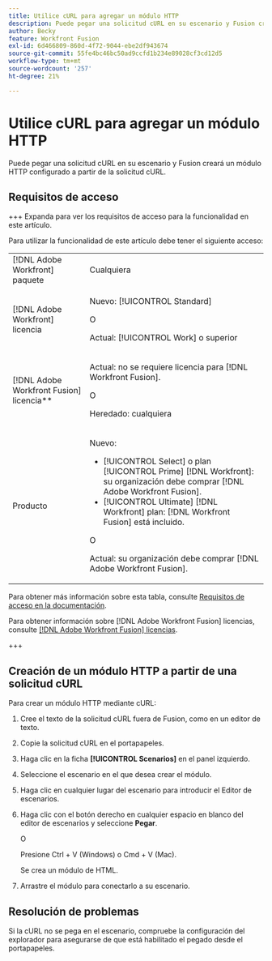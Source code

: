```yaml
---
title: Utilice cURL para agregar un módulo HTTP
description: Puede pegar una solicitud cURL en su escenario y Fusion creará un módulo HTTP configurado a partir de la solicitud cURL.
author: Becky
feature: Workfront Fusion
exl-id: 6d466809-860d-4f72-9044-ebe2df943674
source-git-commit: 55fe4bc46bc50ad9ccfd1b234e89028cf3cd12d5
workflow-type: tm+mt
source-wordcount: '257'
ht-degree: 21%

---
```


# Utilice cURL para agregar un módulo HTTP

Puede pegar una solicitud cURL en su escenario y Fusion creará un módulo HTTP configurado a partir de la solicitud cURL.

## Requisitos de acceso

+++ Expanda para ver los requisitos de acceso para la funcionalidad en este artículo.

Para utilizar la funcionalidad de este artículo debe tener el siguiente acceso:

<table style="table-layout:auto">
 <col> 
 <col> 
 <tbody> 
  <tr> 
   <td role="rowheader">[!DNL Adobe Workfront] paquete</td> 
   <td> <p>Cualquiera</p> </td> 
  </tr> 
  <tr data-mc-conditions=""> 
   <td role="rowheader">[!DNL Adobe Workfront] licencia</td> 
   <td> <p>Nuevo: [!UICONTROL Standard]</p><p>O</p><p>Actual: [!UICONTROL Work] o superior</p> </td> 
  </tr> 
  <tr> 
   <td role="rowheader">[!DNL Adobe Workfront Fusion] licencia**</td> 
   <td>
   <p>Actual: no se requiere licencia para [!DNL Workfront Fusion].</p>
   <p>O</p>
   <p>Heredado: cualquiera </p>
   </td> 
  </tr> 
  <tr> 
   <td role="rowheader">Producto</td> 
   <td>
   <p>Nuevo:</p> <ul><li>[!UICONTROL Select] o plan [!UICONTROL Prime] [!DNL Workfront]: su organización debe comprar [!DNL Adobe Workfront Fusion].</li><li>[!UICONTROL Ultimate] [!DNL Workfront] plan: [!DNL Workfront Fusion] está incluido.</li></ul>
   <p>O</p>
   <p>Actual: su organización debe comprar [!DNL Adobe Workfront Fusion].</p>
   </td> 
  </tr>
 </tbody> 
</table>

Para obtener más información sobre esta tabla, consulte [Requisitos de acceso en la documentación](/help/workfront-fusion/references/licenses-and-roles/access-level-requirements-in-documentation.md).

Para obtener información sobre [!DNL Adobe Workfront Fusion] licencias, consulte [[!DNL Adobe Workfront Fusion] licencias](/help/workfront-fusion/set-up-and-manage-workfront-fusion/licensing-operations-overview/license-automation-vs-integration.md).

+++

## Creación de un módulo HTTP a partir de una solicitud cURL


Para crear un módulo HTTP mediante cURL:

1. Cree el texto de la solicitud cURL fuera de Fusion, como en un editor de texto.
1. Copie la solicitud cURL en el portapapeles.
1. Haga clic en la ficha **[!UICONTROL Scenarios]** en el panel izquierdo.
1. Seleccione el escenario en el que desea crear el módulo.
1. Haga clic en cualquier lugar del escenario para introducir el Editor de escenarios.
1. Haga clic con el botón derecho en cualquier espacio en blanco del editor de escenarios y seleccione **Pegar**.

   O

   Presione Ctrl + V (Windows) o Cmd + V (Mac).


   Se crea un módulo de HTML.
1. Arrastre el módulo para conectarlo a su escenario.

## Resolución de problemas

Si la cURL no se pega en el escenario, compruebe la configuración del explorador para asegurarse de que está habilitado el pegado desde el portapapeles.
